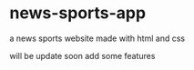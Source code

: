 # news-sports-app
a  news sports website made with html and css


will be update soon 
add some features
